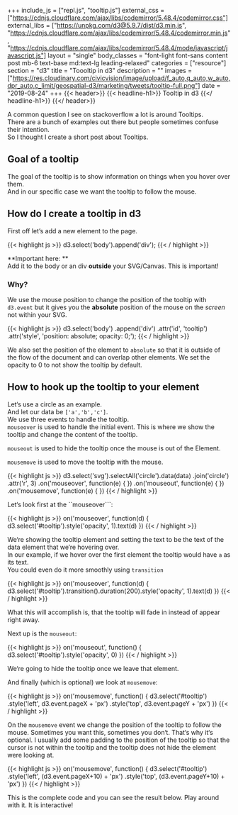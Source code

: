 +++
include_js = ["repl.js", "tooltip.js"]
external_css = ["https://cdnjs.cloudflare.com/ajax/libs/codemirror/5.48.4/codemirror.css"]
external_libs = ["https://unpkg.com/d3@5.9.7/dist/d3.min.js", "https://cdnjs.cloudflare.com/ajax/libs/codemirror/5.48.4/codemirror.min.js", "https://cdnjs.cloudflare.com/ajax/libs/codemirror/5.48.4/mode/javascript/javascript.js"]
layout = "single"
body_classes = "font-light font-sans content post mb-6 text-base md:text-lg leading-relaxed"
categories = ["resource"]
section = "d3"
title = "Toooltip in d3"
description = ""
images = ["https://res.cloudinary.com/civicvision/image/upload/f_auto,q_auto,w_auto,dpr_auto,c_limit/geospatial-d3/marketing/tweets/tooltip-full.png"]
date = "2019-08-24"
+++
{{< header>}}
  {{< headline-h1>}}
    Tooltip in d3
  {{</ headline-h1>}}
{{</ header>}}

A common question I see on stackoverflow a lot is around Tooltips.  
There are a bunch of examples out there but people sometimes confuse their intention.  
So I thought I create a short post about Tooltips.


## Goal of a tooltip
The goal of the tooltip is to show information on things when you hover over them.  
And in our specific case we want the tooltip to follow the mouse.

## How do I create a tooltip in d3
First off let’s add a new element to the page.

{{< highlight js >}}
d3.select('body').append('div');
{{< / highlight >}}

**Important here: **  
Add it to the body or an div **outside** your SVG/Canvas. This is important!
### Why?
We use the mouse position to change the position of the tooltip with `d3.event` but it gives you the **absolute** position of the mouse on the _screen_ not within your SVG.

{{< highlight js >}}
d3.select('body')
.append('div')
.attr('id', 'tooltip')
.attr('style', 'position: absolute; opacity: 0;');
{{< / highlight >}}

We also set the position of the element to `absolute` so that it is outside of the flow of the document and can overlap other elements. We set the opacity to 0 to not show the tooltip by default.

## How to hook up the tooltip to your element

Let‘s use a circle as an example.  
And let our data be `['a','b','c']`.  
We use three events to handle the tooltip.  
`mouseover` is used to handle the initial event. This is where we show the tooltip and change the content of the tooltip.  

`mouseout` is used to hide the tooltip once the mouse is out of the Element.

`mousemove` is used to move the tooltip with the mouse.

{{< highlight js >}}
d3.select('svg').selectAll('circle').data(data)
.join('circle')
.attr('r', 3)
.on('mouseover', function(e) {
})
.on('mouseout', function(e) {
})
.on('mousemove', function(e) {
})
{{< / highlight >}}

Let‘s look first at the ``mouseover```:

{{< highlight js >}}
on('mouseover', function(d) {
  d3.select('#tooltip').style('opacity', 1).text(d)
})
{{< / highlight >}}

We‘re showing the tooltip element and setting the text to be the text of the data element that we‘re hovering over.  
In our example, if we hover over the first element the tooltip would have `a` as its text.  
You could even do it more smoothly using `transition`  

{{< highlight js >}}
on('mouseover', function(d) {
  d3.select('#tooltip').transition().duration(200).style('opacity', 1).text(d)
})
{{< / highlight >}}

What this will accomplish is, that the tooltip will fade in instead of appear right away.

Next up is the `mouseout`:

{{< highlight js >}}
on('mouseout', function() {
  d3.select('#tooltip').style('opacity', 0)
})
{{< / highlight >}}

We‘re going to hide the tooltip once we leave that element.

And finally (which is optional) we look at `mousemove`:

{{< highlight js >}}
on('mousemove', function() {
  d3.select('#tooltip')
  .style('left', d3.event.pageX + 'px')
  .style('top', d3.event.pageY + 'px')
})
{{< / highlight >}}

On the `mousemove` event we change the position of the tooltip to follow the mouse. Sometimes you want this, sometimes you don‘t. That‘s why it‘s optional. I usually add some padding to the position of the tooltip so that the cursor is not within the tooltip and the tooltip does not hide the element were looking at.

{{< highlight js >}}
on('mousemove', function() {
  d3.select('#tooltip')
  .style('left', (d3.event.pageX+10) + 'px')
  .style('top', (d3.event.pageY+10) + 'px')
})
{{< / highlight >}}

This is the complete code and you can see the result below. Play around with it. It is interactive!

<div id="code-example"></div>
